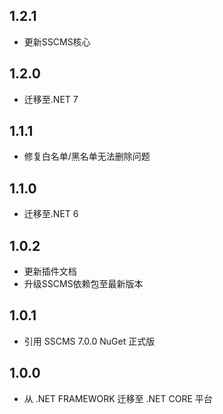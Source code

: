 ## 1.2.1
* 更新SSCMS核心

## 1.2.0
* 迁移至.NET 7

## 1.1.1
* 修复白名单/黑名单无法删除问题

## 1.1.0
* 迁移至.NET 6

## 1.0.2
* 更新插件文档
* 升级SSCMS依赖包至最新版本

## 1.0.1
* 引用 SSCMS 7.0.0 NuGet 正式版

## 1.0.0
* 从 .NET FRAMEWORK 迁移至 .NET CORE 平台